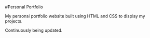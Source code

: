#Personal Portfolio

My personal portfolio website built using HTML and CSS to display my projects.

Continuously being updated.